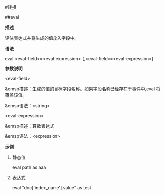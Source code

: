#转换

##eval

**描述**

评估表达式并将生成的值放入字段中。

**语法**

eval &lt;eval-field&gt;=&lt;eval-expression&gt; {,&lt;eval-field&gt;=&lt;eval-expression&gt;}

**参数说明**

&lt;eval-field&gt;

&emsp描述：生成的值的目标字段名称。如果字段名称已经存在于事件中,eval 将覆盖该值。

&emsp语法：&lt;string&gt;

&lt;eval-expression&gt;

&emsp描述：算数表达式

&emsp语法：&lt;expression&gt;

**示例**

1. 静态值

    eval path as aaa
    
2. 表达式

    eval "doc['index_name'].value" as test

